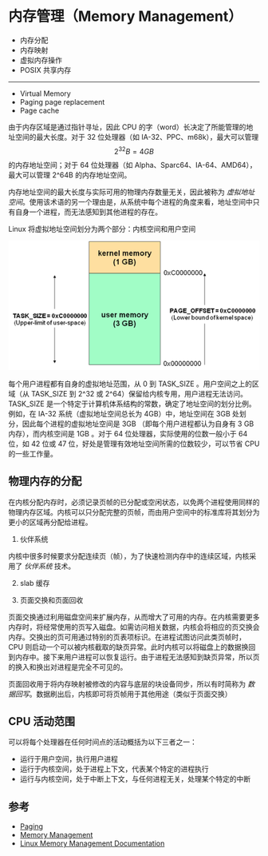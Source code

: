# 内存管理（Memory Management）

* 内存分配
* 内存映射
* 虚拟内存操作
* POSIX 共享内存

---

* Virtual Memory
* Paging page replacement
* Page cache

由于内存区域是通过指针寻址，因此 CPU 的字（word）长决定了所能管理的地址空间的最大长度。对于 32 位处理器（如 IA-32、PPC、m68k），最大可以管理 $$2^32B = 4GB$$ 的内存地址空间；对于 64 位处理器（如 Alpha、Sparc64、IA-64、AMD64），最大可以管理 2^64B 的内存地址空间。

内存地址空间的最大长度与实际可用的物理内存数量无关，因此被称为 _虚拟地址空间_。使用该术语的另一个理由是，从系统中每个进程的角度来看，地址空间中只有自身一个进程，而无法感知到其他进程的存在。

Linux 将虚拟地址空间划分为两个部分：内核空间和用户空间

![虚拟地址空间](.images/vas.jpg)

每个用户进程都有自身的虚拟地址范围，从 0 到 TASK_SIZE 。用户空间之上的区域（从 TASK_SIZE 到 2^32 或 2^64）保留给内核专用，用户进程无法访问。TASK_SIZE 是一个特定于计算机体系结构的常数，确定了地址空间的划分比例。例如，在 IA-32 系统（虚拟地址空间总长为 4GB）中，地址空间在 3GB 处划分，因此每个进程的虚拟地址空间是 3GB （即每个用户进程都认为自身有 3 GB 内存），而内核空间是 1GB 。对于 64 位处理器，实际使用的位数一般小于 64 位，如 42 位或 47 位，好处是管理有效地址空间所需的位数较少，可以节省 CPU 的一些工作量。

## 物理内存的分配

在内核分配内存时，必须记录页帧的已分配或空闲状态，以免两个进程使用同样的物理内存区域。内核可以只分配完整的页帧，而由用户空间中的标准库将其划分为更小的区域再分配给进程。

1. 伙伴系统

内核中很多时候要求分配连续页（帧），为了快速检测内存中的连续区域，内核采用了 _伙伴系统_ 技术。

2. slab 缓存

3. 页面交换和页面回收

页面交换通过利用磁盘空间来扩展内存，从而增大了可用的内存。在内核需要更多内存时，将经常使用的页写入磁盘。如需访问相关数据，内核会将相应的页交换会内存。交换出的页可用通过特别的页表项标识。在进程试图访问此类页帧时，CPU 则启动一个可以被内核截取的缺页异常。此时内核可以将磁盘上的数据换回到内存中。接下来用户进程可以恢复运行。由于进程无法感知到缺页异常，所以页的换入和换出对进程是完全不可见的。

页面回收用于将内存映射被修改的内容与底层的块设备同步，所以有时简称为 _数据回写_。数据刷出后，内核即可将页帧用于其他用途（类似于页面交换）

## CPU 活动范围

可以将每个处理器在任何时间点的活动概括为以下三者之一：

* 运行于用户空间，执行用户进程
* 运行于内核空间，处于进程上下文，代表某个特定的进程执行
* 运行与内核空间，处于中断上下文，与任何进程无关，处理某个特定的中断

## 参考

* [Paging](https://en.wikipedia.org/wiki/Paging)
* [Memory Management](https://www.kernel.org/doc/html/latest/admin-guide/mm/index.html)
* [Linux Memory Management Documentation](https://www.kernel.org/doc/html/latest/vm/index.html)